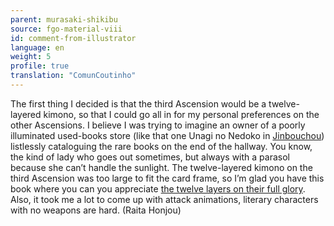 ```yaml
---
parent: murasaki-shikibu
source: fgo-material-viii
id: comment-from-illustrator
language: en
weight: 5
profile: true
translation: "ComunCoutinho"
---
```


The first thing I decided is that the third Ascension would be a twelve-layered kimono, so that I could go all in for my personal preferences on the other Ascensions. I believe I was trying to imagine an owner of a poorly illuminated used-books store (like that one Unagi no Nedoko in [Jinbouchou](https://en.wikipedia.org/wiki/Jinb%C5%8Dch%C5%8D,_Tokyo)) listlessly cataloguing the rare books on the end of the hallway. You know, the kind of lady who goes out sometimes, but always with a parasol because she can’t handle the sunlight. The twelve-layered kimono on the third Ascension was too large to fit the card frame, so I’m glad you have this book where you can you appreciate [the twelve layers on their full glory](https://pbs.twimg.com/media/EXaisB4U8AAf4Us?format=jpg&name=4096x4096). Also, it took me a lot to come up with attack animations, literary characters with no weapons are hard. (Raita Honjou)
